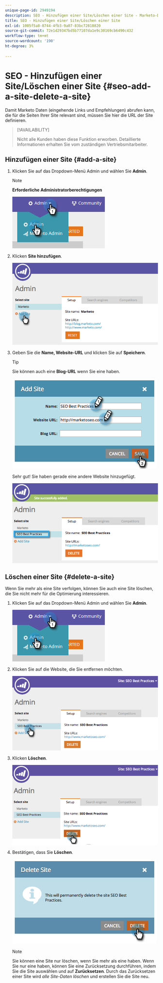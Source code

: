 ```yaml
---
unique-page-id: 2949194
description: SEO - Hinzufügen einer Site/Löschen einer Site - Marketo-Dokumente - Produktdokumentation
title: SEO - Hinzufügen einer Site/Löschen einer Site
exl-id: 1005f5a8-8744-4fb3-9a07-83bc72810820
source-git-commit: 72e1d29347bd5b77107da1e9c30169cb6490c432
workflow-type: tm+mt
source-wordcount: '190'
ht-degree: 3%

---
```


# SEO - Hinzufügen einer Site/Löschen einer Site {#seo-add-a-site-delete-a-site}

Damit Marketo Daten (eingehende Links und Empfehlungen) abrufen kann, die für die Seiten Ihrer Site relevant sind, müssen Sie hier die URL der Site definieren.

>[!AVAILABILITY]
>
>Nicht alle Kunden haben diese Funktion erworben. Detaillierte Informationen erhalten Sie vom zuständigen Vertriebsmitarbeiter.

## Hinzufügen einer Site {#add-a-site}

1. Klicken Sie auf das Dropdown-Menü Admin und wählen Sie **Admin**.

   >[!NOTE]
   >
   >**Erforderliche Administratorberechtigungen**

   ![](assets/one.png)

1. Klicken **Site hinzufügen**.

   ![](assets/two.png)

1. Geben Sie die **Name, Website-URL** und klicken Sie auf **Speichern**.

   >[!TIP]
   >
   >Sie können auch eine **Blog-URL** wenn Sie eine haben.

   ![](assets/image2014-9-17-21-3a19-3a51.png)

   Sehr gut! Sie haben gerade eine andere Website hinzugefügt.

   ![](assets/four.png)

## Löschen einer Site {#delete-a-site}

Wenn Sie mehr als eine Site verfolgen, können Sie auch eine Site löschen, die Sie nicht mehr für die Optimierung interessieren.

1. Klicken Sie auf das Dropdown-Menü Admin und wählen Sie **Admin**.

   ![](assets/one.png)

1. Klicken Sie auf die Website, die Sie entfernen möchten.

   ![](assets/six.png)

1. Klicken **Löschen**.

   ![](assets/seven.png)

1. Bestätigen, dass Sie **Löschen**.

   ![](assets/image2014-9-17-21-3a21-3a22.png)

   >[!NOTE]
   >
   >Sie können eine Site nur löschen, wenn Sie mehr als eine haben. Wenn Sie nur eine haben, können Sie eine Zurücksetzung durchführen, indem Sie die Site auswählen und auf **Zurücksetzen**. Durch das Zurücksetzen einer Site wird _alle Site-Daten löschen_ und erstellen Sie die Site neu.
